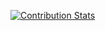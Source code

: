 [![Contribution Stats](https://github-contribution-stats.vercel.app/api/?username=wandak3)](https://github.com/LordDashMe/github-contribution-stats/)

